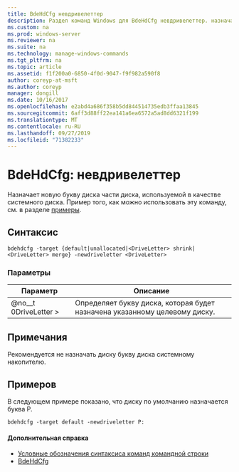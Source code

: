 ```yaml
---
title: BdeHdCfg невдривелеттер
description: Раздел команд Windows для BdeHdCfg невдривелеттер. назначает новую букву диска части диска, используемой в качестве системного диска.
ms.custom: na
ms.prod: windows-server
ms.reviewer: na
ms.suite: na
ms.technology: manage-windows-commands
ms.tgt_pltfrm: na
ms.topic: article
ms.assetid: f1f200a0-6850-4f0d-9047-f9f982a590f8
author: coreyp-at-msft
ms.author: coreyp
manager: dongill
ms.date: 10/16/2017
ms.openlocfilehash: e2abd4a686f358b5dd844514735edb3ffaa13845
ms.sourcegitcommit: 6aff3d88ff22ea141a6ea6572a5ad8dd6321f199
ms.translationtype: MT
ms.contentlocale: ru-RU
ms.lasthandoff: 09/27/2019
ms.locfileid: "71382233"
---
```

# <a name="bdehdcfg-newdriveletter"></a>BdeHdCfg: невдривелеттер



Назначает новую букву диска части диска, используемой в качестве системного диска. Пример того, как можно использовать эту команду, см. в разделе [примеры](#BKMK_Examples).

## <a name="syntax"></a>Синтаксис

```
bdehdcfg -target {default|unallocated|<DriveLetter> shrink|<DriveLetter> merge} -newdriveletter <DriveLetter>
```

### <a name="parameters"></a>Параметры

|Параметр|Описание|
|---------|-----------|
|@no__t 0DriveLetter >|Определяет букву диска, которая будет назначена указанному целевому диску.|

## <a name="remarks"></a>Примечания

Рекомендуется не назначать диску букву диска системному накопителю.

## <a name="BKMK_Examples"></a>Примеров

В следующем примере показано, что диску по умолчанию назначается буква P.
```
bdehdcfg -target default -newdriveletter P:
```

#### <a name="additional-references"></a>Дополнительная справка

-   [Условные обозначения синтаксиса команд командной строки](command-line-syntax-key.md)
-   [BdeHdCfg](bdehdcfg.md)